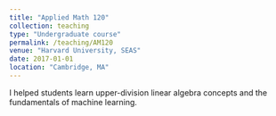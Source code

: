 ```yaml
---
title: "Applied Math 120"
collection: teaching
type: "Undergraduate course"
permalink: /teaching/AM120
venue: "Harvard University, SEAS"
date: 2017-01-01
location: "Cambridge, MA"
---
```


I helped students learn upper-division linear algebra concepts and the fundamentals of machine learning. 

